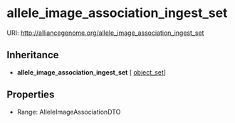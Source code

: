 # allele_image_association_ingest_set



URI: http://alliancegenome.org/allele_image_association_ingest_set




## Inheritance

* **allele_image_association_ingest_set** [ [object_set](object_set.md)]



## Properties

 * Range: AlleleImageAssociationDTO


